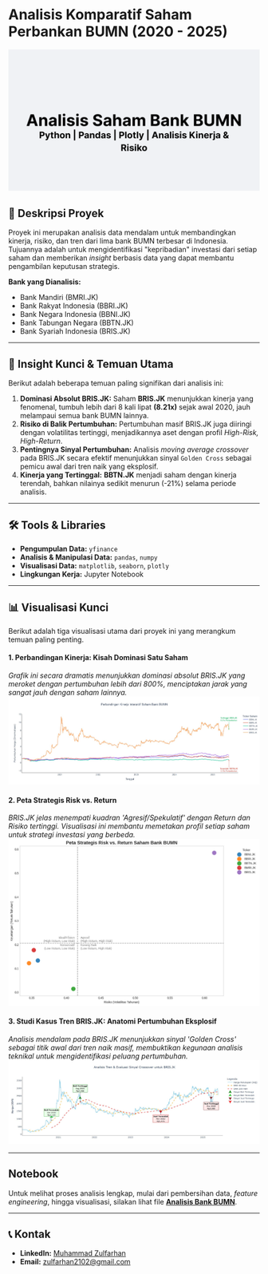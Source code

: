 # Analisis Komparatif Saham Perbankan BUMN (2020 - 2025)

![Header Image](images/header.png)

## 📜 Deskripsi Proyek

Proyek ini merupakan analisis data mendalam untuk membandingkan kinerja, risiko, dan tren dari lima bank BUMN terbesar di Indonesia. Tujuannya adalah untuk mengidentifikasi "kepribadian" investasi dari setiap saham dan memberikan *insight* berbasis data yang dapat membantu pengambilan keputusan strategis.

**Bank yang Dianalisis:**
* Bank Mandiri (BMRI.JK)
* Bank Rakyat Indonesia (BBRI.JK)
* Bank Negara Indonesia (BBNI.JK)
* Bank Tabungan Negara (BBTN.JK)
* Bank Syariah Indonesia (BRIS.JK)

---

## 🚀 Insight Kunci & Temuan Utama

Berikut adalah beberapa temuan paling signifikan dari analisis ini:

1.  **Dominasi Absolut BRIS.JK:** Saham **BRIS.JK** menunjukkan kinerja yang fenomenal, tumbuh lebih dari 8 kali lipat **(8.21x)** sejak awal 2020, jauh melampaui semua bank BUMN lainnya.
2.  **Risiko di Balik Pertumbuhan:** Pertumbuhan masif BRIS.JK juga diiringi dengan volatilitas tertinggi, menjadikannya aset dengan profil *High-Risk, High-Return*.
3.  **Pentingnya Sinyal Pertumbuhan:** Analisis *moving average crossover* pada BRIS.JK secara efektif menunjukkan sinyal `Golden Cross` sebagai pemicu awal dari tren naik yang eksplosif.
4.  **Kinerja yang Tertinggal:** **BBTN.JK** menjadi saham dengan kinerja terendah, bahkan nilainya sedikit menurun (-21%) selama periode analisis.


---

## 🛠️ Tools & Libraries

* **Pengumpulan Data:** `yfinance`
* **Analisis & Manipulasi Data:** `pandas`, `numpy`
* **Visualisasi Data:** `matplotlib`, `seaborn`, `plotly`
* **Lingkungan Kerja:** Jupyter Notebook

---

## 📊 Visualisasi Kunci

Berikut adalah tiga visualisasi utama dari proyek ini yang merangkum temuan paling penting.

#### 1. Perbandingan Kinerja: Kisah Dominasi Satu Saham
*Grafik ini secara dramatis menunjukkan dominasi absolut BRIS.JK yang meroket dengan pertumbuhan lebih dari 800%, menciptakan jarak yang sangat jauh dengan saham lainnya.*
![Perbandingan Kinerja](images/kinerja_saham.jpg)

#### 2. Peta Strategis Risk vs. Return
*BRIS.JK jelas menempati kuadran 'Agresif/Spekulatif' dengan Return dan Risiko tertinggi. Visualisasi ini membantu memetakan profil setiap saham untuk strategi investasi yang berbeda.*
![Risk vs Return](images/risk_vs_return.png)

#### 3. Studi Kasus Tren BRIS.JK: Anatomi Pertumbuhan Eksplosif
*Analisis mendalam pada BRIS.JK menunjukkan sinyal 'Golden Cross' sebagai titik awal dari tren naik masif, membuktikan kegunaan analisis teknikal untuk mengidentifikasi peluang pertumbuhan.*
![Studi Kasus BRIS](images/studi_kasus_BSI.jpg)

---

##  Notebook
Untuk melihat proses analisis lengkap, mulai dari pembersihan data, *feature engineering*, hingga visualisasi, silakan lihat file [**Analisis Bank BUMN**](Analisis_Bank_BUMN.ipynb).

---

## 📞 Kontak
* **LinkedIn:** [Muhammad Zulfarhan](https://www.linkedin.com/in/muhammad-zulfarhan-1b3921206/)
* **Email:** zulfarhan2102@gmail.com
